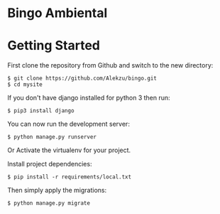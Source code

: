 # Bingo Ambiental

# Getting Started

First clone the repository from Github and switch to the new directory:

    $ git clone https://github.com/Alekzu/bingo.git
    $ cd mysite
If you don't have django installed for python 3 then run:

    $ pip3 install django

You can now run the development server:

    $ python manage.py runserver
    
Or Activate the virtualenv for your project.
    
Install project dependencies:

    $ pip install -r requirements/local.txt
    
    
Then simply apply the migrations:

    $ python manage.py migrate
    
    
